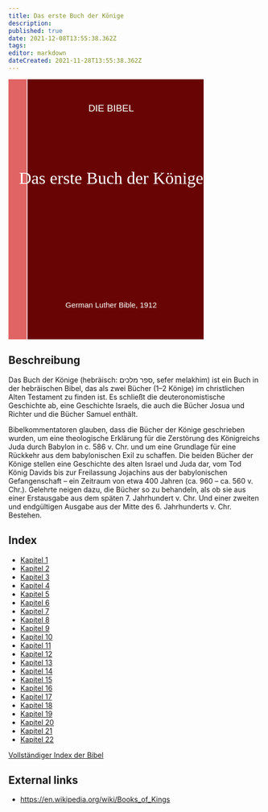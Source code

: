 ```yaml
---
title: Das erste Buch der Könige
description: 
published: true
date: 2021-12-08T13:55:38.362Z
tags: 
editor: markdown
dateCreated: 2021-11-28T13:55:38.362Z
---
```


<div class="urantiapedia-book-front">
<svg xmlns="http://www.w3.org/2000/svg"
	width="102.6mm" height="136.8mm"
	viewBox="0 0 102.6 136.8" version="1.1">
	<g transform="translate(-7,-5)" style="display:inline">
		<rect style="fill:#e06464;"
			width="9.6" height="136.8" x="7" y="5" />
		<rect style="display:inline;fill:#690404;fill-opacity:1;" width="96.9" height="136.8" x="17" y="5" />
		<text style="font-size:5px;line-height:1.25;font-family: 'Chivo', sans-serif;text-align:center;text-anchor:middle;fill:#fff;stroke-width:0.2" x="61" y="22">DIE BIBEL</text>
		<text style="font-size:4px;line-height:1.25;font-family: 'Chivo', sans-serif;text-align:center;text-anchor:middle;fill:#fff;stroke-width:0.2" x="61" y="125">German Luther Bible, 1912</text>
		<text style="font-size:9px;line-height:1.25;font-family: 'Merriweather', serif;text-align:center;text-anchor:middle;fill:#fff;stroke-width:0.2" x="61" y="60">Das erste Buch der Könige</text>
	</g>
</svg>
</div>

## Beschreibung


Das Buch der Könige (hebräisch: ספר מלכים, sefer melakhim) ist ein Buch in der hebräischen Bibel, das als zwei Bücher (1–2 Könige) im christlichen Alten Testament zu finden ist. Es schließt die deuteronomistische Geschichte ab, eine Geschichte Israels, die auch die Bücher Josua und Richter und die Bücher Samuel enthält.

Bibelkommentatoren glauben, dass die Bücher der Könige geschrieben wurden, um eine theologische Erklärung für die Zerstörung des Königreichs Juda durch Babylon in c. 586 v. Chr. und um eine Grundlage für eine Rückkehr aus dem babylonischen Exil zu schaffen. Die beiden Bücher der Könige stellen eine Geschichte des alten Israel und Juda dar, vom Tod König Davids bis zur Freilassung Jojachins aus der babylonischen Gefangenschaft – ein Zeitraum von etwa 400 Jahren (ca. 960 – ca. 560 v. Chr.). Gelehrte neigen dazu, die Bücher so zu behandeln, als ob sie aus einer Erstausgabe aus dem späten 7. Jahrhundert v. Chr. Und einer zweiten und endgültigen Ausgabe aus der Mitte des 6. Jahrhunderts v. Chr. Bestehen.

## Index

- [Kapitel 1](/de/Bible/1_Kings/1)
- [Kapitel 2](/de/Bible/1_Kings/2)
- [Kapitel 3](/de/Bible/1_Kings/3)
- [Kapitel 4](/de/Bible/1_Kings/4)
- [Kapitel 5](/de/Bible/1_Kings/5)
- [Kapitel 6](/de/Bible/1_Kings/6)
- [Kapitel 7](/de/Bible/1_Kings/7)
- [Kapitel 8](/de/Bible/1_Kings/8)
- [Kapitel 9](/de/Bible/1_Kings/9)
- [Kapitel 10](/de/Bible/1_Kings/10)
- [Kapitel 11](/de/Bible/1_Kings/11)
- [Kapitel 12](/de/Bible/1_Kings/12)
- [Kapitel 13](/de/Bible/1_Kings/13)
- [Kapitel 14](/de/Bible/1_Kings/14)
- [Kapitel 15](/de/Bible/1_Kings/15)
- [Kapitel 16](/de/Bible/1_Kings/16)
- [Kapitel 17](/de/Bible/1_Kings/17)
- [Kapitel 18](/de/Bible/1_Kings/18)
- [Kapitel 19](/de/Bible/1_Kings/19)
- [Kapitel 20](/de/Bible/1_Kings/20)
- [Kapitel 21](/de/Bible/1_Kings/21)
- [Kapitel 22](/de/Bible/1_Kings/22)

[Vollständiger Index der Bibel](/de/index/bible)


## External links

- https://en.wikipedia.org/wiki/Books_of_Kings